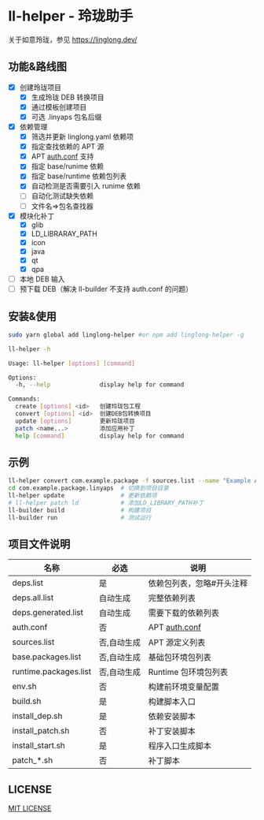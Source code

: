 <!--
 Copyright (c) 2024 System233

 This software is released under the MIT License.
 https://opensource.org/licenses/MIT
-->

# ll-helper - 玲珑助手

关于如意玲珑，参见 https://linglong.dev/

## 功能&路线图

- [x] 创建玲珑项目
  - [x] 生成玲珑 DEB 转换项目
  - [x] 通过模板创建项目
  - [x] 可选 .linyaps 包名后缀
- [x] 依赖管理
  - [x] 筛选并更新 linglong.yaml 依赖项
  - [x] 指定查找依赖的 APT 源
  - [x] APT [auth.conf](https://manpages.debian.org/testing/apt/apt_auth.conf.5.en.html) 支持
  - [x] 指定 base/runime 依赖
  - [x] 指定 base/runtime 依赖包列表
  - [x] 自动检测是否需要引入 runime 依赖
  - [ ] 自动化测试缺失依赖
  - [ ] 文件名=>包名查找器
- [x] 模块化补丁
  - [x] glib
  - [x] LD_LIBRARAY_PATH
  - [x] icon
  - [x] java
  - [x] qt
  - [x] qpa
- [ ] 本地 DEB 输入
- [ ] 预下载 DEB（解决 ll-builder 不支持 auth.conf 的问题）

## 安装&使用

```sh
sudo yarn global add linglong-helper #or npm add linglong-helper -g

ll-helper -h

Usage: ll-helper [options] [command]

Options:
  -h, --help              display help for command

Commands:
  create [options] <id>   创建玲珑包工程
  convert [options] <id>  创建DEB包转换项目
  update [options]        更新玲珑项目
  patch <name...>         添加应用补丁
  help [command]          display help for command
```

## 示例

```sh
ll-helper convert com.example.package -f sources.list --name "Example App Name" # 创建DEB转制项目
cd com.example.package.linyaps  # 切换到项目目录
ll-helper update                # 更新依赖项
# ll-helper patch ld            # 添加LD_LIBRARY_PATH补丁
ll-builder build                # 构建项目
ll-builder run                  # 测试运行
```

## 项目文件说明

| 名称                  | 必选        | 说明                                                                             |
| --------------------- | ----------- | -------------------------------------------------------------------------------- |
| deps.list             | 是          | 依赖包列表，忽略#开头注释                                                        |
| deps.all.list         | 自动生成    | 完整依赖列表                                                                     |
| deps.generated.list   | 自动生成    | 需要下载的依赖列表                                                               |
| auth.conf             | 否          | APT [auth.conf](https://manpages.debian.org/testing/apt/apt_auth.conf.5.en.html) |
| sources.list          | 否,自动生成 | APT 源定义列表                                                                   |
| base.packages.list    | 否,自动生成 | 基础包环境包列表                                                                 |
| runtime.packages.list | 否,自动生成 | Runtime 包环境包列表                                                             |
| env.sh                | 否          | 构建前环境变量配置                                                               |
| build.sh              | 是          | 构建脚本入口                                                                     |
| install_dep.sh        | 是          | 依赖安装脚本                                                                     |
| install_patch.sh      | 否          | 补丁安装脚本                                                                     |
| install_start.sh      | 是          | 程序入口生成脚本                                                                 |
| patch\_\*.sh          | 否          | 补丁脚本                                                                         |

## LICENSE

[MIT LICENSE](./LICENSE)
